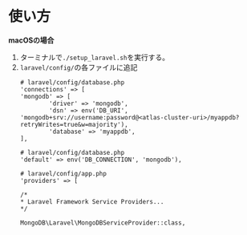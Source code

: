 # 使い方

**macOSの場合**
1. ターミナルで`./setup_laravel.sh`を実行する。
2. `laravel/config/`の各ファイルに追記
    ```database.php
    # laravel/config/database.php
    'connections' => [
    'mongodb' => [
            'driver' => 'mongodb',
            'dsn' => env('DB_URI', 'mongodb+srv://username:password@<atlas-cluster-uri>/myappdb?retryWrites=true&w=majority'),
            'database' => 'myappdb',
    ],
    ```
    ```database.php
    # laravel/config/database.php
    'default' => env('DB_CONNECTION', 'mongodb'),
    ```
    ```app.php
    # laravel/config/app.php
    'providers' => [

    /*
    * Laravel Framework Service Providers...
    */

    MongoDB\Laravel\MongoDBServiceProvider::class,
    ```
